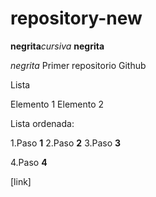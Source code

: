 # repository-new
**negrita**_cursiva_
**negrita**

_*negrita*_
Primer repositorio Github

Lista

Elemento 1
Elemento 2

Lista ordenada:

1.Paso **1**
2.Paso **2**
3.Paso **3**

4.Paso **4**
 <html>
  <html>
 [link]<https://www.google.es/?hl=ca
<![thumb_spider-man-tobey-maguire-meme-face-54094017(https://user-images.githubusercontent.com/96111636/189707830-0f794878-1cdc-455f-8464-d56c0624ade7.png)]>
